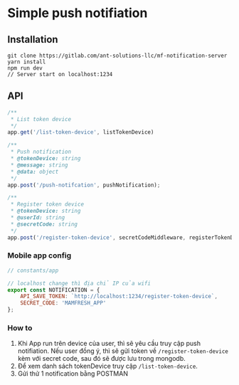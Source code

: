 # Simple push notifiation

## Installation
```nginx
git clone https://gitlab.com/ant-solutions-llc/mf-notification-server
yarn install
npm run dev
// Server start on localhost:1234
```

## API
```javascript
/**
 * List token device
 */
app.get('/list-token-device', listTokenDevice)

/**
 * Push notification
 * @tokenDevice: string
 * @message: string
 * @data: object
 */
app.post('/push-notifcation', pushNotification);

/**
 * Register token device
 * @tokenDevice: string
 * @userId: string
 * @secretCode: string
 */
app.post('/register-token-device', secretCodeMiddleware, registerTokenDevice)
```

### Mobile app config
```javascript
// constants/app

// localhost change thì địa chỉ IP của wifi
export const NOTIFICATION = {
	API_SAVE_TOKEN: `http://localhost:1234/register-token-device`,
	SECRET_CODE: 'MAMFRESH_APP'
};
```

### How to
1. Khi App run trên device của user, thì sẽ yêu cầu truy cập push notifiation. Nếu user đồng ý, thì sẽ gửi token về `/register-token-device` kèm với secret code, sau đó sẽ được lưu trong mongodb.
2. Để xem danh sách tokenDevice truy cập `/list-token-device`.
3. Gửi thử 1 notification bằng POSTMAN
